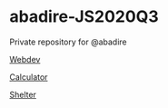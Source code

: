 # abadire-JS2020Q3
Private repository for @abadire

[Webdev](https://rolling-scopes-school.github.io/abadire-JS2020Q3/webdev/)

[Calculator](https://rolling-scopes-school.github.io/abadire-JS2020Q3/calculator/)

[Shelter](https://rolling-scopes-school.github.io/abadire-JS2020Q3/shelter/pages/main/)

